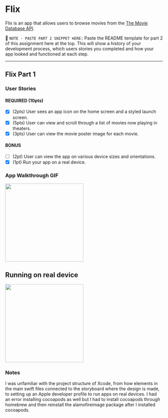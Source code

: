 # Flix

Flix is an app that allows users to browse movies from the [The Movie Database API](http://docs.themoviedb.apiary.io/#).

📝 `NOTE - PASTE PART 2 SNIPPET HERE:` Paste the README template for part 2 of this assignment here at the top. This will show a history of your development process, which users stories you completed and how your app looked and functioned at each step.

---

## Flix Part 1

### User Stories

#### REQUIRED (10pts)
- [x] (2pts) User sees an app icon on the home screen and a styled launch screen.
- [x] (5pts) User can view and scroll through a list of movies now playing in theaters.
- [x] (3pts) User can view the movie poster image for each movie.

#### BONUS
- [ ] (2pt) User can view the app on various device sizes and orientations.
- [x] (1pt) Run your app on a real device.

### App Walkthrough GIF


<img src="https://i.imgur.com/hKu9Noj.gif" width=250><br>

## Running on real device


<img src="https://i.imgur.com/KJAV06x.gif" width=250><br>


### Notes
I was unfamiliar with the project structure of Xcode, from how elements in the main swift files connected to the storyboard where the design is made, to setting up an Apple developer profile to run apps on real devices. I had an error installing cocoapods as well but I had to install cocoapods through homebrew and then reinstall the alamofireimage package after I installed cocoapods.

